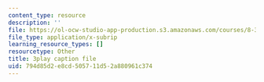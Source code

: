 ```yaml
---
content_type: resource
description: ''
file: https://ol-ocw-studio-app-production.s3.amazonaws.com/courses/8-333-statistical-mechanics-i-statistical-mechanics-of-particles-fall-2013/794d85d2e8cd505711d52a880961c374_4RX_lpoGRBg.srt
file_type: application/x-subrip
learning_resource_types: []
resourcetype: Other
title: 3play caption file
uid: 794d85d2-e8cd-5057-11d5-2a880961c374
---
```


